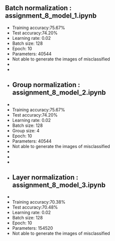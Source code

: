 ## Batch normalization : assignment_8_model_1.ipynb

- Training accuracy:75.67%
- Test accuracy:74.20%
- Learning rate: 0.02
- Batch size: 128
- Epoch: 10
- Parameters: 40544
- Not able to generate the images of misclassified
- 
- 
- ## Group normalization : assignment_8_model_2.ipynb
- 
- Training accuracy:75.67%
- Test accuracy:74.20%
- Learning rate: 0.02
- Batch size: 128
- Group size: 4
- Epoch: 10
- Parameters: 40544
- Not able to generate the images of misclassified
- 
- 
- 
- ## Layer normalization : assignment_8_model_3.ipynb
- 
- Training accuracy:70.38%
- Test accuracy:70.48%
- Learning rate: 0.02
- Batch size: 128
- Epoch: 10
- Parameters: 154520
- Not able to generate the images of misclassified

